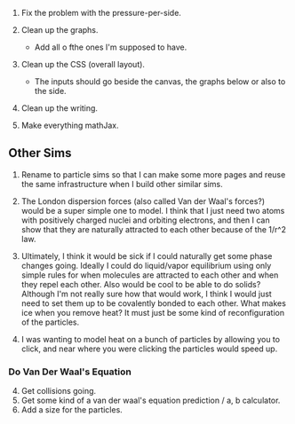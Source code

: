 

1. Fix the problem with the pressure-per-side.

1. Clean up the graphs.
    - Add all o fthe ones I'm supposed to have.
1. Clean up the CSS (overall layout).
    - The inputs should go beside the canvas, the graphs below or also to the side.
1. Clean up the writing.
1. Make everything mathJax.

## Other Sims
1. Rename to particle sims so that I can make some more pages and reuse the same infrastructure when I build other similar sims.

1. The London dispersion forces (also called Van der Waal's forces?) would be a super simple one to model. I think that I just need two atoms with positively charged nuclei and orbiting electrons, and then I can show that they are naturally attracted to each other because of the 1/r^2 law.
1. Ultimately, I think it would be sick if I could naturally get some phase changes going. Ideally I could do liquid/vapor equilibrium using only simple rules for when molecules are attracted to each other and when they repel each other. Also would be cool to be able to do solids? Although I'm not really sure how that would work, I think I would just need to set them up to be covalently bonded to each other. What makes ice when you remove heat? It must just be some kind of reconfiguration of the particles.
1. I was wanting to model heat on a bunch of particles by allowing you to click, and near where you were clicking the particles would speed up.


### Do Van Der Waal's Equation
4. Get collisions going.
5. Get some kind of a van der waal's equation prediction / a, b calculator.
6. Add a size for the particles.


